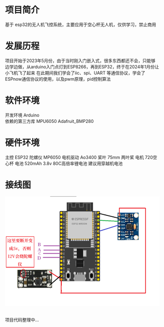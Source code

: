 # 项目简介
基于 esp32的无人机飞控系统，主要应用于空心杯无人机，仅供学习，禁止商用
# 发展历程
项目开始于2023年5月份，由于当时刚入门嵌入式，很多东西都还不会，只能够边学边做，从arduino入门点灯到ESP8266，再到ESP32，终于在2024年1月份让小飞机飞了起来
在此期间我们学会了iic、spi、UART 等通信协议，学会了ESPnow通信协议的使用，以及pwm原理，pid控制算法
# 软件环境
开发环境 Arduino  
依赖的第三方库 MPU6050 Adafruit_BMP280 
# 硬件环境
主控 ESP32 
陀螺仪 MP6050 
电机驱动 Ao3400 
桨叶 75mm 两叶桨
电机 720空心杯
电池 520mAh 3.8v 80C高倍率锂电池  建议用穿越机电池

# 接线图
<img src="https://github.com/daxiangod033/YdFly/blob/main/%E6%8E%A5%E7%BA%BF%E5%9B%BE.bmp">
<img src="">


项目代码整理中...
